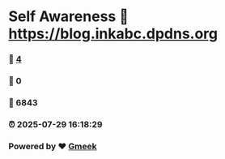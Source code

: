 # Self Awareness :link: https://blog.inkabc.dpdns.org 
### :page_facing_up: [4](https://blog.inkabc.dpdns.org/tag.html) 
### :speech_balloon: 0 
### :hibiscus: 6843 
### :alarm_clock: 2025-07-29 16:18:29 
### Powered by :heart: [Gmeek](https://github.com/Meekdai/Gmeek)
